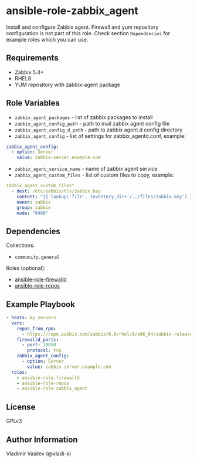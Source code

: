 ansible-role-zabbix_agent
====

Install and configure Zabbix agent. Firewall and yum repository configuration is not part of this role. Check section `Dependencies` for example roles which you can use. 

Requirements
------------

* Zabbix 5.4+
* RHEL8
* YUM repository with zabbix-agent package

Role Variables
--------------

* `zabbix_agent_packages` - list of zabbix packages to install
* `zabbix_agent_config_path` - path to mail zabbix agent config file
* `zabbix_agent_config_d_path` - path to zabbix agent.d config directory
* `zabbix_agent_config` - list of settings for zabbix_agentd.conf, example:

```yaml
zabbix_agent_config:
  - option: Server
    value: zabbix-server.example.com
```

* `zabbix_agent_service_name` - name of zabbix agent service
* `zabbix_agent_custom_files` - list of custom files to copy, example:

```yaml
zabbix_agent_custom_files"
  - dest: /etc/zabbix/tls/zabbix.key
    content: "{{ lookup('file', inventory_dir+'/../files/zabbix.key') }}"
    owner: zabbix
    group: zabbix
    mode: "0400"
```

Dependencies
------------

Collections:

* `community.general`

Roles (optional):

* [ansible-role-firewalld](https://github.com/vladi-k/ansible-role-firewalld)
* [ansible-role-repos](https://github.com/vladi-k/ansible-role-repos)

Example Playbook
----------------

```yaml
- hosts: my_servers
  vars:
    repos_from_rpm:
      - https://repo.zabbix.com/zabbix/6.0/rhel/8/x86_64/zabbix-release-6.0-1.el8.noarch.rpm
    firewalld_ports:
      - port: 10050
        protocol: tcp
    zabbix_agent_config:
      - option: Server
        value: zabbix-server.example.com
  roles:
    - ansible-role-firewalld
    - ansible-role-repos
    - ansible-role-zabbix_agent
```

License
-------

GPLv3

Author Information
------------------

Vladimir Vasilev (@vladi-k)
